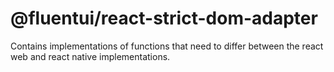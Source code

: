 # @fluentui/react-strict-dom-adapter

Contains implementations of functions that need to differ between the react web and react native implementations.
